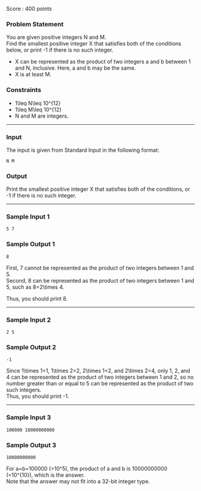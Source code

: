 Score : 400 points

### Problem Statement

You are given positive integers N and M.  
Find the smallest positive integer X that satisfies both of the conditions below, or print -1 if there is no such integer.

* X can be represented as the product of two integers a and b between 1 and N, inclusive. Here, a and b may be the same.
* X is at least M.

### Constraints

* 1\leq N\leq 10^{12}
* 1\leq M\leq 10^{12}
* N and M are integers.

---

### Input

The input is given from Standard Input in the following format:

```
N M
```

### Output

Print the smallest positive integer X that satisfies both of the conditions, or -1 if there is no such integer.

---

### Sample Input 1

```
5 7
```

### Sample Output 1

```
8
```

First, 7 cannot be represented as the product of two integers between 1 and 5.  
Second, 8 can be represented as the product of two integers between 1 and 5, such as 8=2\times 4.

Thus, you should print 8.

---

### Sample Input 2

```
2 5
```

### Sample Output 2

```
-1
```

Since 1\times 1=1, 1\times 2=2, 2\times 1=2, and 2\times 2=4, only 1, 2, and 4 can be represented as the product of two integers between 1 and 2,
so no number greater than or equal to 5 can be represented as the product of two such integers.  
Thus, you should print -1.

---

### Sample Input 3

```
100000 10000000000
```

### Sample Output 3

```
10000000000
```

For a=b=100000 (=10^5), the product of a and b is 10000000000 (=10^{10}), which is the answer.  
Note that the answer may not fit into a 32-bit integer type.